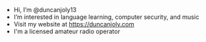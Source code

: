 - Hi, I’m @duncanjoly13
- I’m interested in language learning, computer security, and music
- Visit my website at https://duncanjoly.com
- I'm a licensed amateur radio operator

<!---
duncanjoly13/duncanjoly13 is a ✨ special ✨ repository because its `README.md` (this file) appears on your GitHub profile.
You can click the Preview link to take a look at your changes.
--->

